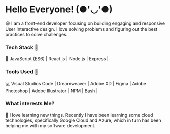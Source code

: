 # Hello Everyone! (●'◡'●)

😃 I am a front-end developer focusing on building engaging and responsive User Interactive design. I love solving problems and figuring out the best practices to solve challenges. 

### Tech Stack 📁

💎 JavaScript (ES6) | React.js | Node.js | Express | 

### Tools Used 🧰

💻  Visual Studios Code | Dreamweaver | Adobe XD | Figma | Adobe Photoshop | Adobe Illustrator | NPM | Bash |

### What interests Me?

🤔  I love learning new things. Recently I have been learning some cloud technologies, specifically Google Cloud and Azure, which in turn has been helping me with my software development.
